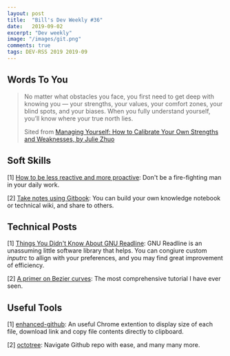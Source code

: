 ```yaml
---
layout: post
title:  "Bill's Dev Weekly #36"
date:   2019-09-02
excerpt: "Dev weekly"
image: "/images/git.png"
comments: true
tags: DEV-RSS 2019 2019-09
---
```


## Words To You
>
>No matter what obstacles you face, you first need to get deep with knowing you — your strengths, your values, your comfort zones, your blind spots, and your biases. When you fully understand yourself, you’ll know where your true north lies.
>
>Sited from [Managing Yourself: How to Calibrate Your Own Strengths and Weaknesses, by Julie Zhuo](https://medium.com/better-humans/managing-yourself-how-to-calibrate-your-own-strengths-and-weaknesses-bd5a88f7121f)

## Soft Skills

[1] [How to be less reactive and more proactive](https://medium.dave-bailey.com/how-to-be-less-reactive-and-more-proactive-f09a2675eec9): Don't be a fire-fighting man in your daily work.

[2] [Take notes using Gitbook](https://dev.to/maxwell_dev/how-to-take-notes-on-everything-32fc): You can build your own knowledge notebook or technical wiki, and share to others.

## Technical Posts

[1] [Things You Didn't Know About GNU Readline](https://twobithistory.org/2019/08/22/readline.html): GNU Readline is an unassuming little software library that helps. You can congiure custom *inputrc* to allign with your preferences, and you may find great improvement of efficiency.

[2] [A primer on Bezier curves](https://pomax.github.io/bezierinfo/): The most comprehensive tutorial I have ever seen.

## Useful Tools

[1] [enhanced-github](https://github.com/softvar/enhanced-github/): An useful Chrome extention to display size of each file, download link and copy file contents directly to clipboard.

[2] [octotree](https://www.octotree.io/): Navigate Github repo with ease, and many many more.





